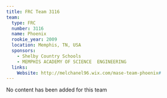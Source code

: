 ```yaml
---
title: FRC Team 3116
team:
  type: FRC
  number: 3116
  name: Phoenix
  rookie_year: 2009
  location: Memphis, TN, USA
  sponsors:
    - Shelby Country Schools
    - MEMPHIS ACADEMY OF SCIENCE  ENGINEERING
  links:
    Website: http://melchanel96.wix.com/mase-team-phoenix#
---
```

No content has been added for this team